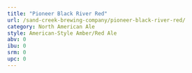 ```yaml
---
title: "Pioneer Black River Red"
url: /sand-creek-brewing-company/pioneer-black-river-red/
category: North American Ale
style: American-Style Amber/Red Ale
abv: 0
ibu: 0
srm: 0
upc: 0
---
```


